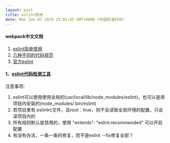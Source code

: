 ```yaml
---
layout: post
title: eslint使用
date: Mon Jan 07 2019 15:01:05 GMT+0800 (中国标准时间)
---
```

#### webpack中文文档
1. [eslint简单使用][eslintSampleUseUrl]
2. [几种不同的代码规范][diffKindsEslintUrl]
3. [官方eslint][officalEslintUrl]


#### 1、[eslint代码检测工具][eslintSampleUseUrl]
注意事项:<br/>
1. eslint可以使用使用全局的(usr/local/lib/node_modules/eslint)，也可以是用项目内安装的(node_modules/.bin/eslint)
2. 若项目里有.eslintrc文件，且root：true，则不会读取全局环境的配置，只会读项目内的
3. 所有规则默认是禁用的，使用 "extends": "eslint:recommended" 可以开启配置
4. 有没有办法，一条一条的修复，而不是eslint --fix修复全部？


[eslintSampleUseUrl]: https://www.jianshu.com/p/ad1e46faaea2
[diffKindsEslintUrl]: https://www.css88.com/archives/8405
[officalEslintUrl]: https://cn.eslint.org/docs/rules/



